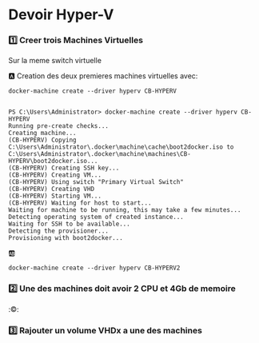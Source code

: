 # Devoir Hyper-V

### :one: Creer trois Machines Virtuelles

Sur la meme switch virtuelle

:a: Creation des deux premieres machines virtuelles avec:

```
docker-machine create --driver hyperv CB-HYPERV


PS C:\Users\Administrator> docker-machine create --driver hyperv CB-HYPERV
Running pre-create checks...
Creating machine...
(CB-HYPERV) Copying C:\Users\Administrator\.docker\machine\cache\boot2docker.iso to C:\Users\Administrator\.docker\machine\machines\CB-HYPERV\boot2docker.iso...
(CB-HYPERV) Creating SSH key...
(CB-HYPERV) Creating VM...
(CB-HYPERV) Using switch "Primary Virtual Switch"
(CB-HYPERV) Creating VHD
(CB-HYPERV) Starting VM...
(CB-HYPERV) Waiting for host to start...
Waiting for machine to be running, this may take a few minutes...
Detecting operating system of created instance...
Waiting for SSH to be available...
Detecting the provisioner...
Provisioning with boot2docker...

```
:ab: 
```
docker-machine create --driver hyperv CB-HYPERV2
```

### :two: Une des machines doit avoir 2 CPU et 4Gb de memoire

:©:

### :three: Rajouter un volume VHDx a une des machines
